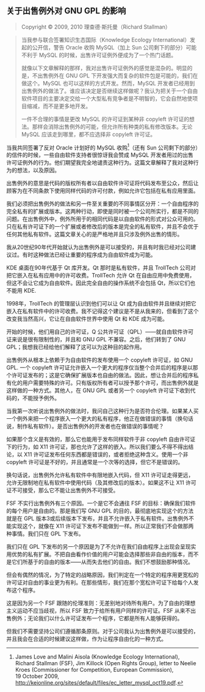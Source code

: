 ## 关于出售例外对 GNU GPL 的影响

> Copyright © 2009, 2010 理查德·斯托曼（Richard Stallman）

> 当我参与联合签署知识生态国际（Knowledge Ecology International）发起的公开信，警告 Oracle 收购 MySQL（加上 Sun 公司剩下的部分）可能不利于 MySQL 的时候，出售许可证例外便成为了一个热门话题。
>
> 就像以下文章解释的那样，我对出售许可证例外的感觉是混杂的。明显的是，不出售例外在 GNU GPL 下开发强大而复杂的软件包是可能的，我们在做这个。MySQL 也可以这样的方式开发。然而，MySQL 开发者已经用到出售例外的做法了。谁应该决定是否继续这样做呢？我认为把关于一个自由软件项目的主要决定交给一个大型私有竞争者是不明智的，它会自然地使项目缩减，而不是更多地开发。
>
> 一件不合理的事情是更改 MySQL 的许可证到某种非 copyleft 许可证的想法。那样会消除出售例外的可能，但允许所有种类的私有修改版本。无论 MySQL 应该走到哪里，都不应选择非 copyleft 许可证。

当我共同签署了反对 Oracle 计划好的 MySQL 收购[^sellex-1]（还有 Sun 公司剩下的部分）的信件的时候，一些自由软件支持者很惊讶我会赞成 MySQL 开发者用过的出售许可证例外的行为。他们期望我完全地谴责这种行为。这篇文章解释了我对这种行为的想法，以及原因。

出售例外的意思是代码的版权所有者以自由软件许可证将代码发布至公众，然后让顾客为在不同条款下使用同样代码的许可付款，例如允许它包括在私有应用里面。

我们必须把出售例外的做法和另一件至关重要的不同事情区分开：一个自由程序的完全私有的扩展或版本。这两种行动，即使是同时被一个公司所实行，都是不同的问题。在出售例外中，例外所用于的相同代码是以自由软件的形式对公众可用的。只在私有许可证下的一个扩展或者修改后的版本是完全的私有软件，并且不会优于任何其他私有软件。这篇文章关心的是严格地并且只涉及例外出售的情形。

我从20世纪90年代开始就认为出售例外是可以接受的，并且有时我已经对公司建议过。有时这种做法已经让重要的程序成为自由软件成为可能。

KDE 桌面在90年代基于 Qt 库开发。Qt 那时是私有软件，并且 TrollTech 公司对把它嵌入在私有应用中的许可收费。TrollTech 允许 Qt 在自由应用中免费使用，但这不会让它成为自由软件。因此完全自由的操作系统不会包括 Qt，所以它们也不能用 KDE.

1998年，TrollTech 的管理层认识到他们可以让 Qt 成为自由软件并且继续对把它嵌入在私有软件中的许可收费。我不记得这个建议是不是从我来的，但看到了这个改变我当然高兴，它让在自由软件世界中使用 Qt 和 KDE 成为可能。

开始的时候，他们用自己的许可证，Q 公共许可证（QPL）——就自由软件许可证来说是很有限制性的，并且和 GNU GPL 不兼容。之后，他们转到了 GNU GPL；我想我已经给他们解释了这可以为这种目的起作用。

出售例外从根本上依赖于为自由软件的发布使用一个 copyleft 许可证，如 GNU GPL. 一个 copyleft 许可证允许嵌入一个更大的程序仅当整个合并后的程序是以那个许可证发布的；这是它确保扩展版本也自由的做法。因此，想让合并后的程序私有化的用户需要特殊的许可。只有版权所有者可以授予那个许可，而出售例外就是这样做的一种方式。其他人，在 GNU GPL 或者另一个 copyleft 许可证下收到代码的，不能授予例外。

当我第一次听说出售例外的做法时，我问自己这种行为是否符合伦理。如果某人买一个例外来把一个程序嵌入一个更大的私有程序，他正在做错误的事情（换句话说，制作私有软件）。是否出售例外的开发者也在做错误的事情呢？

如果那个含义是有效的，那么它也能用于发布同样软件于非 copyleft 自由许可证下的行为，如 X11 许可证，那也允许了这样的嵌入。所以我们要么不得不得出结论，以 X11 许可证发布任何东西都是错误的，或者拒绝这种含义。使用一个非 copyleft 许可证是不好的，并且通常是一个次等的选择，但它不是错误的。

换句话说，出售例外允许私有软件中有限地嵌入代码，但 X11 许可证走得更远，允许无限制地在私有软件中使用代码（及其修改后的版本）。如果这不让 X11 许可证不可接受，那么它不能让出售例外不可接受。

FSF 不实行出售例外有三个原因。一个是它不会通往 FSF 的目标：确保我们软件的每个用户是自由的。那是我们写 GNU GPL 的目的，最彻底地实现这个的方法就是在 GPL 版本3或后续版本下发布，并且不允许嵌入于私有软件。出售例外不能实现这个，就像在 X11 许可证下发布不能做到一样。所以正常我们不会做那两种事情。我们只在 GPL 下发布。

我们只在 GPL 下发布的另一个原因是为了不允许在我们自由程序上出现会呈现实用优势的私有扩展。不把自由看作价值的用户可能会选择那些非自由的版本，而不是它们所基于的自由的版本——从而失去他们的自由。我们不想鼓励那种情况。

但会有偶然的情况，为了特定的战略原因，我们判定在一个特定的程序用更宽松的许可证对自由的事业更为有利。在那些情形，我们在那个宽松许可证下给每个人发布这个程序。

这是因为另一个 FSF 跟随的伦理准则：无差别地对待所有用户。为了自由的理想主义运动不应当歧视，所以 FSF 致力于给所有用户同样的许可证。FSF 从来不出售例外；无论我们以什么许可证发布一个程序，它都是所有人能够获得的。

但我们不需要坚持公司们遵循那条原则。对于公司我认为出售例外是可以接受的，并且我会在合适的时候建议这样做，作为让程序自由化的一种方式。

[^sellex-1]: James Love and Malini Aisola (Knowledge Ecology International), Richard Stallman (FSF), Jim Killock (Open Rights Group), letter to Neelie Kroes (Commissioner for Competition, European Commission), 19 October 2009, <http://keionline.org/sites/default/files/ec_letter_mysql_oct19.pdf>.

